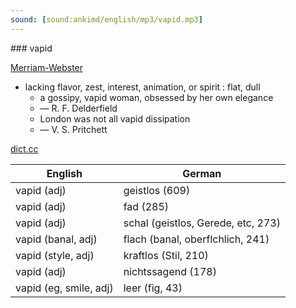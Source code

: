 ```yaml
---
sound: [sound:ankimd/english/mp3/vapid.mp3]
---
```


\### vapid

[Merriam-Webster](https://www.merriam-webster.com/dictionary/vapid)

- lacking flavor, zest, interest, animation, or spirit : flat, dull
    - a gossipy, vapid woman, obsessed by her own elegance
    - — R. F. Delderfield
    - London was not all vapid dissipation
    - — V. S. Pritchett

[dict.cc](https://www.dict.cc/vapid)

| English        | German       |
| -------------- | ------------ |
| vapid (adj) | geistlos (609) |
| vapid (adj) | fad (285) |
| vapid (adj) | schal (geistlos, Gerede, etc, 273) |
| vapid (banal, adj) | flach (banal, oberflchlich, 241) |
| vapid (style, adj) | kraftlos (Stil, 210) |
| vapid (adj) | nichtssagend (178) |
| vapid (eg, smile, adj) | leer (fig, 43) |
